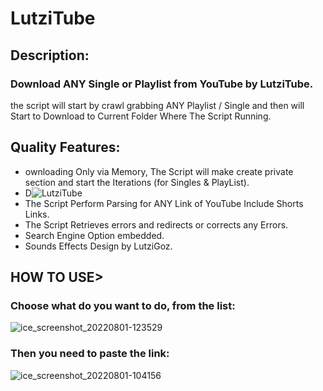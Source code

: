 # LutziTube
## Description:
### Download ANY Single or Playlist from YouTube by LutziTube.
the script will start by crawl grabbing ANY Playlist / Single and then will Start to Download to Current Folder Where The Script Running.

## Quality Features:
* ownloading Only via Memory, The Script will make create private section and start the Iterations (for Singles & PlayList).
* D![LutziTube](https://user-images.githubusercontent.com/45577616/182126852-db903747-6012-423f-85b0-0d6fec00d551.gif)
* The Script Perform Parsing for ANY Link of YouTube Include Shorts Links.
* The Script Retrieves errors and redirects or corrects any Errors.
* Search Engine Option embedded.
* Sounds Effects Design by LutziGoz.


## HOW TO USE>
### Choose what do you want to do, from the list:
![ice_screenshot_20220801-123529](https://user-images.githubusercontent.com/45577616/182119646-32be9009-dd5c-4eaa-bc15-18bac3b674f4.png)
### Then you need to paste the link:
![ice_screenshot_20220801-104156](https://user-images.githubusercontent.com/45577616/182098424-3e84d1e3-8276-44a5-863d-81d4c137ebcf.png)
